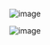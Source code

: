 ![image](https://github.com/user-attachments/assets/be5237af-65e1-4315-99a9-25762b5e4a7b)


![image](https://github.com/user-attachments/assets/a12ac6c0-32c8-48bf-a92d-47b17fb6a8e8)


